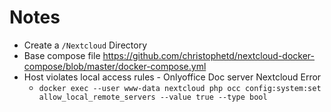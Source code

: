 # Notes
* Create a `/Nextcloud` Directory
* Base compose file https://github.com/christophetd/nextcloud-docker-compose/blob/master/docker-compose.yml
* Host violates local access rules - Onlyoffice Doc server Nextcloud Error
  * `docker exec --user www-data nextcloud php occ config:system:set allow_local_remote_servers --value true --type bool`